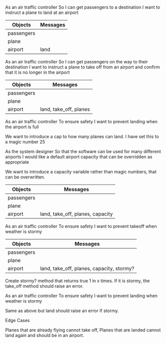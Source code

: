 As an air traffic controller 
So I can get passengers to a destination 
I want to instruct a plane to land at an airport

|Objects |Messages|
|--------|--------|
|passengers|
|plane|
|airport|land|


As an air traffic controller 
So I can get passengers on the way to their destination 
I want to instruct a plane to take off from an airport and confirm that it is no longer in the airport

|Objects |Messages|
|--------|--------|
|passengers|
|plane|
|airport|land, take_off, planes|


As an air traffic controller 
To ensure safety 
I want to prevent landing when the airport is full 

We want to introduce a cap to how many planes can land. I have set this to a magic number 25

As the system designer
So that the software can be used for many different airports
I would like a default airport capacity that can be overridden as appropriate

We want to introduce a capacity variable rather than magic numbers, that can be overwritten.

|Objects |Messages|
|--------|--------|
|passengers|
|plane|
|airport|land, take_off, planes, capacity|

As an air traffic controller 
To ensure safety 
I want to prevent takeoff when weather is stormy 

|Objects |Messages|
|--------|--------|
|passengers|
|plane|
|airport|land, take_off, planes, capacity, stormy?|

Create stormy? method that returns true 1 in x times.
If it is stormy, the take_off method should raise an error.

As an air traffic controller 
To ensure safety 
I want to prevent landing when weather is stormy 

Same as above but land should raise an error if stormy.

Edge Cases

Planes that are already flying cannot take off, Planes that are landed cannot land again and should be in an airport.